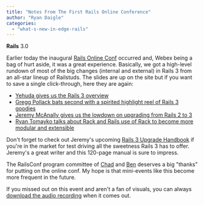 ```yaml
---
title: "Notes From The First Rails Online Conference"
author: "Ryan Daigle"
categories:
  - "what-s-new-in-edge-rails"
---
```


<span class="version">**Rails** 3.0</span>

Earlier today the inaugural [Rails Online Conf](http://en.oreilly.com/railswinter10) occurred and, Webex being a bag of hurt aside, it was a great experience.  Basically, we got a high-level rundown of most of the big changes (internal and external) in Rails 3 from an all-star lineup of Railstuds.  The slides are up on the site but if you want to save a single click-through, here they are again:

* [Yehuda gives us the Rails 3 overview](http://assets.en.oreilly.com/1/event/46/Getting%20up-to-date%20with%20Rails%203%20Presentation.pdf)
* [Gregg Pollack bats second with a spirited highlight reel of Rails 3 goodies](http://assets.en.oreilly.com/1/event/46/Rails%202%20to%20the%203%20_Abridged_%20Presentation.pdf)
* [Jeremy McAnally gives us the lowdown on upgrading from Rails 2 to 3](http://assets.en.oreilly.com/1/event/46/Why%20Port_%20Presentation.pdf)
* [Ryan Tomayko talks about Rack and Rails use of Rack to become more modular and extensible](http://assets.en.oreilly.com/1/event/46/Rack%20in%20Rails%203%20Presentation.pdf)

Don't forget to check out Jeremy's upcoming [Rails 3 Upgrade Handbook](http://railsupgradehandbook.com/) if you're in the market for test driving all the sweetness Rails 3 has to offer.  Jeremy's a great writer and this 120-page manual is sure to impress.

The RailsConf program committee of [Chad](http://chadfowler.com/) and [Ben](http://benscofield.com/) deserves a big "thanks" for putting on the online conf.  My hope is that mini-events like this become more frequent in the future.

If you missed out on this event and aren't a fan of visuals, you can always [download the audio recording](http://en.oreilly.com/railswinter10/public/sv/q/216) when it comes out.